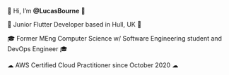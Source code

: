 👋 Hi, I’m **@LucasBourne** 👋

🐤 Junior Flutter Developer based in Hull, UK 🐤

🎓 Former MEng Computer Science w/ Software Engineering student and DevOps Engineer 🎓

☁ AWS Certified Cloud Practitioner since October 2020 ☁

<!---
LucasBourne/LucasBourne is a ✨ special ✨ repository because its `README.md` (this file) appears on your GitHub profile.
You can click the Preview link to take a look at your changes.
--->
